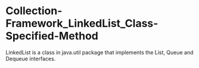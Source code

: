 # Collection-Framework_LinkedList_Class-Specified-Method
LinkedList is a class in java.util package that implements the List, Queue and Dequeue interfaces. 
